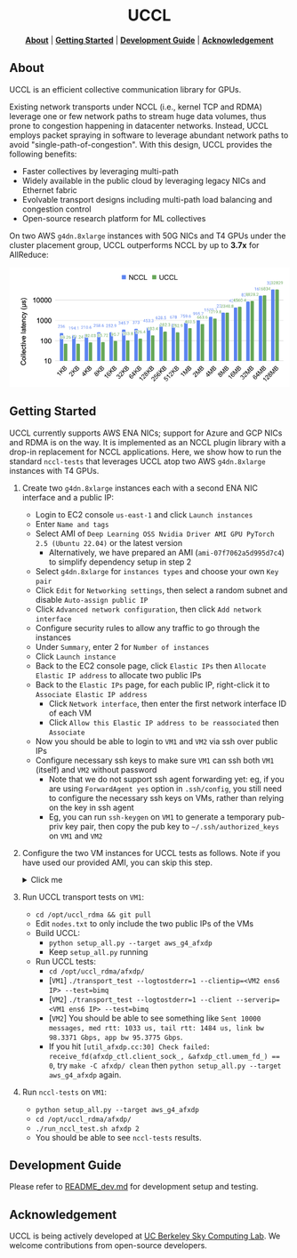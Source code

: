 <div align="center">

# UCCL

<p align="center">
    <a href="#about"><b>About</b></a> | 
    <a href="#getting-started"><b>Getting Started</b></a> | 
    <a href="#development-guide"><b>Development Guide</b></a> | 
    <a href="#acknowledgement"><b>Acknowledgement</b></a>
</p>

</div>

## About 

UCCL is an efficient collective communication library for GPUs. 

Existing network transports under NCCL (i.e., kernel TCP and RDMA) leverage one or few network paths to stream huge data volumes, thus prone to congestion happening in datacenter networks. Instead, UCCL employs packet spraying in software to leverage abundant network paths to avoid "single-path-of-congestion". With this design, UCCL provides the following benefits: 
* Faster collectives by leveraging multi-path
* Widely available in the public cloud by leveraging legacy NICs and Ethernet fabric
* Evolvable transport designs including multi-path load balancing and congestion control
* Open-source research platform for ML collectives

On two AWS `g4dn.8xlarge` instances with 50G NICs and T4 GPUs under the cluster placement group, UCCL outperforms NCCL by up to **3.7x** for AllReduce: 

![UCCL Performance Report](./allreduce_perf.png)

## Getting Started

UCCL currently supports AWS ENA NICs; support for Azure and GCP NICs and RDMA is on the way. It is implemented as an NCCL plugin library with a drop-in replacement for NCCL applications. Here, we show how to run the standard `nccl-tests` that leverages UCCL atop two AWS `g4dn.8xlarge` instances with T4 GPUs. 

1. Create two `g4dn.8xlarge` instances each with a second ENA NIC interface and a public IP: 
    * Login to EC2 console `us-east-1` and click `Launch instances`
    * Enter `Name and tags`
    * Select AMI of `Deep Learning OSS Nvidia Driver AMI GPU PyTorch 2.5 (Ubuntu 22.04)` or the latest version
        * Alternatively, we have prepared an AMI (`ami-07f7062a5d995d7c4`) to simplify dependency setup in step 2
    * Select `g4dn.8xlarge` for `instances types` and choose your own `Key pair`
    * Click `Edit` for `Networking settings`, then select a random subnet and disable `Auto-assign public IP`
    * Click `Advanced network configuration`, then click `Add network interface`
    * Configure security rules to allow any traffic to go through the instances
    * Under `Summary`, enter 2 for `Number of instances`
    * Click `Launch instance`
    * Back to the EC2 console page, click `Elastic IPs` then `Allocate Elastic IP address` to allocate two public IPs
    * Back to the `Elastic IPs` page, for each public IP, right-click it to `Associate Elastic IP address`
        * Click `Network interface`, then enter the first network interface ID of each VM
        * Click `Allow this Elastic IP address to be reassociated` then `Associate`
    * Now you should be able to login to `VM1` and `VM2` via ssh over public IPs
    * Configure necessary ssh keys to make sure `VM1` can ssh both `VM1` (itself) and `VM2` without password
        * Note that we do not support ssh agent forwarding yet: eg, if you are using `ForwardAgent yes` option in `.ssh/config`, you still need to configure the necessary ssh keys on VMs, rather than relying on the key in ssh agent
        * Eg, you can run `ssh-keygen` on `VM1` to generate a temporary pub-priv key pair, then copy the pub key to `~/.ssh/authorized_keys` on `VM1` and `VM2`

2. Configure the two VM instances for UCCL tests as follows. Note if you have used our provided AMI, you can skip this step.
    <details><summary>Click me</summary>
    
    * Build `uccl` under the `/opt` folder:
        * `sudo chown ubuntu:ubuntu /opt && cd /opt`
        * `git clone git@github.com:uccl-project/uccl_rdma.git && cd uccl_rdma`
        * Install dependency: 
            ```
            sudo apt update
            sudo apt install clang llvm libelf-dev libpcap-dev build-essential libc6-dev-i386 linux-tools-$(uname -r) libgoogle-glog-dev libgtest-dev byobu net-tools iperf iperf3 libgtest-dev cmake libopenmpi-dev -y

             # re-login to use conda
            ./setup_extra.sh
            conda activate && conda install paramiko -y

            # ignore "config.h: No such file or directory" at the end
            make
            ```
        * Update AWS ENA driver to support zero-copy AF_XDP
            ```
            # Install last ena driver with reboot persistent
            sudo apt-get install dkms
            git clone https://github.com/amzn/amzn-drivers.git -b ena_linux_2.13.0
            sudo mv amzn-drivers /usr/src/amzn-drivers-2.13.0
            sudo vi /usr/src/amzn-drivers-2.13.0/dkms.conf

            # Paste the following and save the file:
            PACKAGE_NAME="ena"
            PACKAGE_VERSION="2.13.0"
            CLEAN="make -C kernel/linux/ena clean"
            MAKE="make -C kernel/linux/ena/ BUILD_KERNEL=${kernelver}"
            BUILT_MODULE_NAME[0]="ena"
            BUILT_MODULE_LOCATION="kernel/linux/ena"
            DEST_MODULE_LOCATION[0]="/updates"
            DEST_MODULE_NAME[0]="ena"
            REMAKE_INITRD="yes"
            AUTOINSTALL="yes"

            sudo dkms add -m amzn-drivers -v 2.13.0
            sudo dkms build -m amzn-drivers -v 2.13.0
            sudo dkms install -m amzn-drivers -v 2.13.0
            sudo modprobe -r ena; sudo modprobe ena
            ```
    * Build `nccl` and `nccl-tests` under the `/opt/uccl_rdma` folder:
        ```
        cd nccl
        make src.build -j NVCC_GENCODE="-gencode=arch=compute_90,code=sm_90"
        cp src/include/nccl_common.h build/include/
        cd ..

        # Consider "conda deactivate" when hitting dependency errors
        cd nccl-tests
        make MPI=1 MPI_HOME=/usr/lib/x86_64-linux-gnu/openmpi CUDA_HOME=/usr/local/cuda NCCL_HOME=/opt/uccl_rdma/nccl/build -j
        cd ..
        ```
    </details>

3. Run UCCL transport tests on `VM1`:
    * `cd /opt/uccl_rdma && git pull`
    * Edit `nodes.txt` to only include the two public IPs of the VMs
    * Build UCCL: 
        * `python setup_all.py --target aws_g4_afxdp`
        * Keep `setup_all.py` running
    * Run UCCL tests: 
        * `cd /opt/uccl_rdma/afxdp/`
        * [`VM1`] `./transport_test --logtostderr=1 --clientip=<VM2 ens6 IP> --test=bimq`
        * [`VM2`] `./transport_test --logtostderr=1 --client --serverip=<VM1 ens6 IP> --test=bimq`
        * [`VM2`] You should be able to see something like `Sent 10000 messages, med rtt: 1033 us, tail rtt: 1484 us, link bw 98.3371 Gbps, app bw 95.3775 Gbps`. 
        * If you hit `[util_afxdp.cc:30] Check failed: receive_fd(afxdp_ctl.client_sock_, &afxdp_ctl.umem_fd_) == 0`, try `make -C afxdp/ clean` then `python setup_all.py --target aws_g4_afxdp` again.

4. Run `nccl-tests` on `VM1`: 
    * `python setup_all.py --target aws_g4_afxdp`
    * `cd /opt/uccl_rdma/afxdp/`
    * `./run_nccl_test.sh afxdp 2`
    * You should be able to see `nccl-tests` results. 

## Development Guide

Please refer to [README_dev.md](./README_dev.md) for development setup and testing.

## Acknowledgement

UCCL is being actively developed at [UC Berkeley Sky Computing Lab](https://sky.cs.berkeley.edu/). We welcome contributions from open-source developers. 
